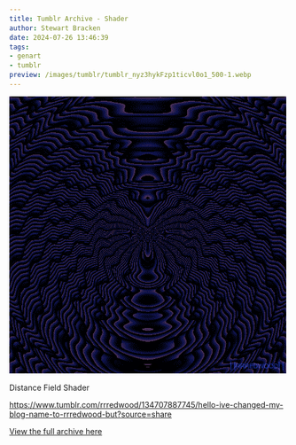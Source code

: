```yaml
---
title: Tumblr Archive - Shader
author: Stewart Bracken
date: 2024-07-26 13:46:39
tags:
- genart
- tumblr
preview: /images/tumblr/tumblr_nyz3hykFzp1ticvl0o1_500-1.webp
---
```


![shader](/images/tumblr/tumblr_nyz3hykFzp1ticvl0o1_500-1.webp)

Distance Field Shader

https://www.tumblr.com/rrredwood/134707887745/hello-ive-changed-my-blog-name-to-rrredwood-but?source=share

[View the full archive here](https://www.tumblr.com/rrredwood)
